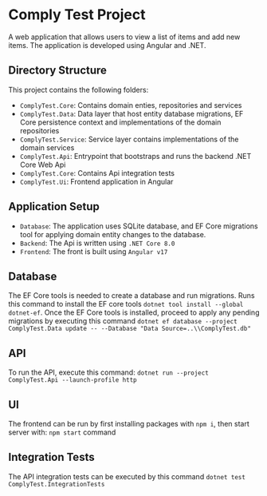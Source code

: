 # Comply Test Project
A web application that allows users to view a list of items and add new items. The application is developed using Angular and .NET.

## Directory Structure

This project contains the following folders:
- `ComplyTest.Core`: Contains domain enties, repositories and services
- `ComplyTest.Data`: Data layer that host entity database migrations, EF Core persistence context and implementations of the domain repositories
- `ComplyTest.Service`: Service layer contains implementations of the domain services
- `ComplyTest.Api`: Entrypoint that bootstraps and runs the backend .NET Core Web Api
- `ComplyTest.Core`: Contains Api integration tests
- `ComplyTest.Ui`: Frontend application in Angular

## Application Setup

- `Database`: The application uses SQLite database, and EF Core migrations tool for applying domain entity changes to the database.
- `Backend`: The Api is written using `.NET Core 8.0`
- `Frontend`: The front is built using `Angular v17`

## Database
The EF Core tools is needed to create a database and run migrations. Runs this command to install the EF core tools `dotnet tool install --global dotnet-ef`. 
Once the EF Core tools is installed, proceed to apply any pending migrations by executing this command `dotnet ef database --project ComplyTest.Data update -- --Database "Data Source=..\\ComplyTest.db"`

## API
To run the API, execute this command: `dotnet run --project ComplyTest.Api --launch-profile http`

## UI
The frontend can be run by first installing packages with `npm i`, then start server with: `npm start` command

## Integration Tests
The API integration tests can be executed by this command `dotnet test ComplyTest.IntegrationTests`
